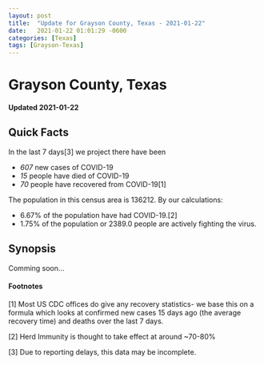 ```yaml
---
layout: post
title:  "Update for Grayson County, Texas - 2021-01-22"
date:   2021-01-22 01:01:29 -0600
categories: [Texas]
tags: [Grayson-Texas]
---
```


# Grayson County, Texas
#### Updated 2021-01-22

## Quick Facts

In the last 7 days[3] we project there have been
- *607* new cases of COVID-19
- *15* people have died of COVID-19
- *70* people have recovered from COVID-19[1]

The population in this census area is 136212. By our calculations:
- 6.67% of the population have had COVID-19.[2]
- 1.75% of the population or 2389.0 people are actively fighting the virus.

## Synopsis

Comming soon...


#### Footnotes

[1] Most US CDC offices do give any recovery statistics- we base this on a formula which looks at confirmed new cases
15 days ago (the average recovery time) and deaths over the last 7 days.

[2] Herd Immunity is thought to take effect at around ~70-80%

[3] Due to reporting delays, this data may be incomplete.
 
    